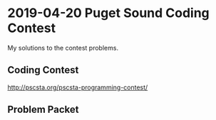 # 2019-04-20 Puget Sound Coding Contest

My solutions to the contest problems.

## Coding Contest
http://pscsta.org/pscsta-programming-contest/

## Problem Packet
